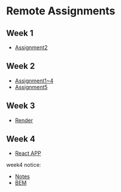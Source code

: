 <h1>Remote Assignments</h1>

<h2>Week 1</h2>

  - [Assignment2](https://kev1n1in.github.io/remote-assignments/week-1/index.html)
  
<h2>Week 2</h2>

  - [Assignment1~4](https://kev1n1in.github.io/remote-assignments/week-2/index.html)
  - [Assignment5](https://github.com/kev1n1in/remote-assignments/blob/master/week-2/Algorithm.js)

<h2>Week 3</h2>

  - [Render](https://remote-assignments-week-3-5o60.onrender.com)
<h2>Week 4</h2>

  - [React APP](https://kev1n1in.github.io/remote-assignments/)
 
week4 notice:
- [Notes](https://medium.com/@KeVinL1n/week4-%E7%AD%86%E8%A8%98-ba6112fec7ea)
- [BEM](https://medium.com/@KeVinL1n/bem-css-444d0fb3f7ca)

